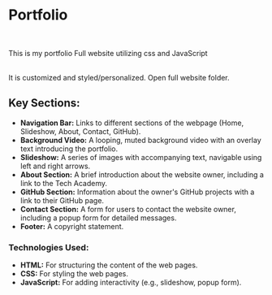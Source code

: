 # Portfolio
<br>
<p>This is my portfolio Full website utilizing css and JavaScript</p>
<br>
It is customized and styled/personalized. Open full website folder.


## Key Sections:

- **Navigation Bar:** Links to different sections of the webpage (Home, Slideshow, About, Contact, GitHub).
- **Background Video:** A looping, muted background video with an overlay text introducing the portfolio.
- **Slideshow:** A series of images with accompanying text, navigable using left and right arrows.
- **About Section:** A brief introduction about the website owner, including a link to the Tech Academy.
- **GitHub Section:** Information about the owner's GitHub projects with a link to their GitHub page.
- **Contact Section:** A form for users to contact the website owner, including a popup form for detailed messages.
- **Footer:** A copyright statement.

### Technologies Used:

- **HTML:** For structuring the content of the web pages.
- **CSS:** For styling the web pages.
- **JavaScript:** For adding interactivity (e.g., slideshow, popup form).
